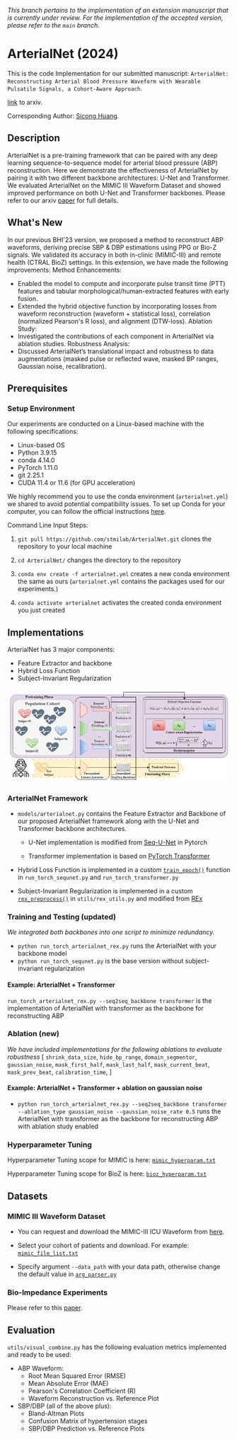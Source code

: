 _This branch pertains to the implementation of an extension manuscript that is currently under review. For the implementation of the accepted version, please refer to the `main` branch._

# ArterialNet (2024)
This is the code Implementation for our submitted manuscript: `ArterialNet: Reconstructing Arterial Blood Pressure Waveform with Wearable Pulsatile Signals, a Cohort-Aware Approach`.

[link](https://arxiv.org/pdf/2410.18895?) to arxiv.

Corresponding Author: [Sicong Huang](mailto:siconghuang@tamu.edu).

## Description

ArterialNet is a pre-training framework that can be paired with any deep learning sequence-to-sequence model for arterial blood pressure (ABP) reconstruction. Here we demonstrate the effectiveness of ArterialNet by pairing it with two different backbone architectures: U-Net and Transformer. We evaluated ArterialNet on the MIMIC III Waveform Dataset and showed improved performance on both U-Net and Transformer backbones. Please refer to our arxiv [paper](https://arxiv.org/pdf/2410.18895?) for full details. 

## __What's New__
In our previous BHI'23 version, we proposed a method to reconstruct ABP waveforms, deriving precise SBP & DBP estimations using PPG or Bio-Z signals. We validated its accuracy in both in-clinic (MIMIC-III) and remote health (CTRAL BioZ) settings.
In this extension, we have made the following improvements:
Method Enhancements:
- Enabled the model to compute and incorporate pulse transit time (PTT) features and tabular morphological/human-extracted features with early fusion.
- Extended the hybrid objective function by incorporating losses from waveform reconstruction (waveform + statistical loss), correlation (normalized Pearson's R loss), and alignment (DTW-loss).
Ablation Study:
- Investigated the contributions of each component in ArterialNet via ablation studies.
Robustness Analysis:
- Discussed ArterialNet’s translational impact and robustness to data augmentations (masked pulse or reflected wave, masked BP ranges, Gaussian noise, recalibration).

## Prerequisites

### Setup Environment
Our experiments are conducted on a Linux-based machine with the following specifications:

* Linux-based OS 
* Python 3.9.15
* conda 4.14.0
* PyTorch 1.11.0
* git 2.25.1
* CUDA 11.4 or 11.6 (for GPU acceleration)


We highly recommend you to use the conda environment (`arterialnet.yml`) we shared to avoid potential compatibility issues. To set up Conda for your computer, you can follow the official instructions [here](https://conda.io/projects/conda/en/latest/user-guide/install/index.html).


Command Line Input Steps: 

1. `git pull https://github.com/stmilab/ArterialNet.git` clones the repository to your local machine

2. `cd ArterialNet/` changes the directory to the repository

3. `conda env create -f arterialnet.yml` creates a new conda environment the same as ours (`arterialnet.yml` contains the packages used for our experiments.)

4. `conda activate arterialnet` activates the created conda environment you just created

## Implementations
ArterialNet has 3 major components:
* Feature Extractor and backbone
* Hybrid Loss Function
* Subject-Invariant Regularization

![Visual of ArterialNet Framework](figures/arterialnet24-central-fig.png)

### ArterialNet Framework

* `models/arterialnet.py` contains the Feature Extractor and Backbone of our proposed ArterialNet framework along with the U-Net and Transformer backbone architectures.
    * U-Net implementation is modified from [Seq-U-Net](https://github.com/f90/Seq-U-Net) in Pytorch
    
    * Transformer implementation is based on [PyTorch Transformer](https://pytorch.org/docs/stable/generated/torch.nn.Transformer.html)
* Hybrid Loss Function is implemented in a custom [`train_epoch()`](https://github.com/stmilab/ArterialNet/blob/main/run_torch_sequnet.py#L55) function in `run_torch_sequnet.py` and `run_torch_transformer.py`

* Subject-Invariant Regularization is implemented in a custom [`rex_preprocess()`](https://github.com/stmilab/ArterialNet/blob/main/utils/rex_utils.py#L18) in `utils/rex_utils.py` and modified from [REx](https://github.com/capybaralet/REx_code_release)

### Training and Testing (__updated__)
_We integrated both backbones into one script to minimize redundancy._
* `python run_torch_arterialnet_rex.py` runs the ArterialNet with your backbone model 
* `python run_torch_sequnet.py` is the base version without subject-invariant regularization 

#### Example: ArterialNet + Transformer
`run_torch_arterialnet_rex.py --seq2seq_backbone transformer` is the implementation of ArterialNet with transformer as the backbone for reconstructing ABP

### Ablation (__new__)
_We have included implementations for the following ablations to evaluate robustness_
[
    `shrink_data_size`,
    `hide_bp_range`,
    `domain_segmentor`,
    `gaussian_noise`,
    `mask_first_half`,
    `mask_last_half`,
    `mask_current_beat`,
    `mask_prev_beat`,
    `calibration_time`,
]
#### Example: ArterialNet + Transformer + ablation on gaussian noise

* `python run_torch_arterialnet_rex.py --seq2seq_backbone transformer --ablation_type gaussian_noise --gaussian_noise_rate 0.5` runs the ArterialNet with transformer as the backbone for reconstructing ABP with ablation study enabled

### Hyperparameter Tuning

Hyperparameter Tuning scope for MIMIC is here: [`mimic_hyperparam.txt`](exp_setup/mimic_hyperparam.txt)

Hyperparameter Tuning scope for BioZ is here: [`bioz_hyperparam.txt`](exp_setup/bioz_hyperparam.txt)
## Datasets

### MIMIC III Waveform Dataset


* You can request and download the MIMIC-III ICU Waveform from [here](https://physionet.org/content/mimiciii/1.4/).

* Select your cohort of patients and download. For example:  [`mimic_file_list.txt`](utils/mimic_file_list.txt)

* Specify argument `--data_path` with your data path, otherwise change the default value in [`arg_parser.py`](https://github.com/stmilab/ArterialNet/blob/main/utils/arg_parser.py#L59)


### Bio-Impedance Experiments 

Please refer to this [paper](https://ieeexplore.ieee.org/document/8863984). 

## Evaluation

`utils/visual_combine.py` has the following evaluation metrics implemented and ready to be used:

* ABP Waveform: 
    * Root Mean Squared Error (RMSE)
    * Mean Absolute Error (MAE)
    * Pearson's Correlation Coefficient (R)
    * Waveform Reconstruction vs. Reference Plot
* SBP/DBP (all of the above plus):
    * Bland-Altman Plots
    * Confusion Matrix of hypertension stages 
    * SBP/DBP Prediction vs. Reference Plots
